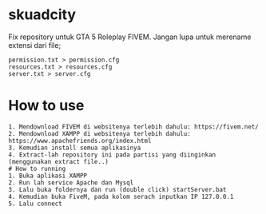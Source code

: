 # skuadcity
Fix repository untuk GTA 5 Roleplay FIVEM. Jangan lupa untuk merename extensi dari file;
```
permission.txt > permission.cfg
resources.txt > resources.cfg
server.txt > server.cfg
```

# How to use
```
1. Mendownload FIVEM di websitenya terlebih dahulu: https://fivem.net/
2. Mendownload XAMPP di websitenya terlebih dahulu: https://www.apachefriends.org/index.html
3. Kemudian install semua aplikasinya
4. Extract-lah repository ini pada partisi yang diinginkan (menggunakan extract file..)
# How to running
1. Buka aplikasi XAMPP
2. Run lah service Apache dan Mysql
3. Lalu buka foldernya dan run (double click) startServer.bat
4. Kemudian buka FiveM, pada kolom serach inputkan IP 127.0.0.1
5. Lalu connect
```